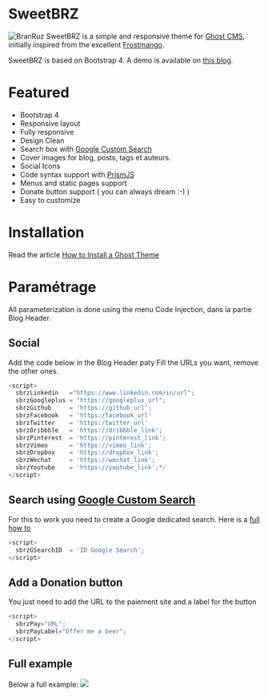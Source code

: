 # SweetBRZ
![BranRuz](https://ylegoff.com//assets/branruz-logo-small.png) SweetBRZ is a simple and responsive theme for [Ghost CMS](https://github.com/TryGhost/Ghost), initially inspired from the excellent [Frostmango](https://github.com/Anstroy/Frostmango).

SweetBRZ is based on Bootstrap 4.
A demo is available on [this blog](https://ylegoff.com).

# Featured
- Bootstrap 4
- Responsive layout
- Fully responsive
- Design Clean
- Search box with [Google Custom Search ](https://cse.google.com/cse/all)
- Cover images for blog, posts, tags et auteurs.
- Social Icons
- Code syntax support with [PrismJS](http://prismjs.com/#languages-list)
- Menus and static pages support
- Donate button support ( you can always dream :-) )
- Easy to customize

# Installation
Read the article [How to Install a Ghost Theme](https://www.ghostforbeginners.com/how-to-install-a-ghost-theme) 

# Paramétrage
All parameterization is done using the menu Code Injection, dans la partie Blog Header.

## Social 
Add the code below in the Blog Header paty
Fill the URLs you want, remove the other ones.

```javascript
<script>
  sbrzLinkedin   ="https://www.linkedin.com/in/url";
  sbrzGoogleplus = "https://googleplus_url";
  sbrzGithub     = 'https://github_url';
  sbrzFacebook   = 'https:/facebook_url'
  sbrzTwitter    = 'https:/twitter_url'
  sbrzDribbble   = 'https://dribbble_link';
  sbrzPinterest  = 'https://pinterest_link';
  sbrzVimeo      = 'https://vimeo_link';
  sbrzDropbox    = 'https://dropbox_link';
  sbrzWechat     = 'https://wechat_link';
  sbrzYoutube    = 'https://youtube_link';*/
</script>
```

## Search using [Google Custom Search ](https://cse.google.com/cse/all)
For this to work you need to create a Google dedicated search. Here is a [full how to ](http://academy.ghost.org/how-to-add-google-custom-search-to-your-ghost-blog/) 
```javascript
<script>
  sbrzGSearchID  = 'ID Google Search';
</script>
```
## Add a Donation button
You just need to add the URL to the paiement site and a label for the button
```javascript
<script>
  sbrzPay="URL";
  sbrzPayLabel="Offer me a beer";
</script>
```
## Full example

Below a full example:
![](https://ylegoff.com//content/images/2016/09/SweetBRZCodeInject-2.png)


